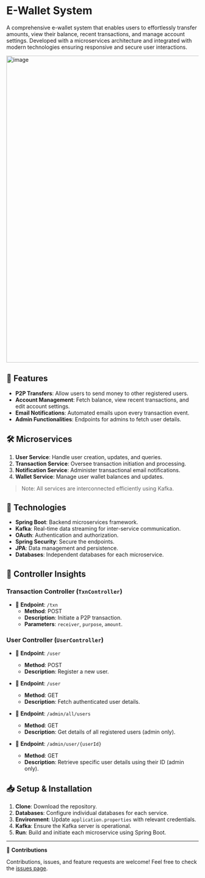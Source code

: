 # E-Wallet System

A comprehensive e-wallet system that enables users to effortlessly transfer amounts, view their balance, recent transactions, and manage account settings. Developed with a microservices architecture and integrated with modern technologies ensuring responsive and secure user interactions.

<img width="803" alt="image" src="https://github.com/anudeep2804/E_Wallet_Microservice_Application/assets/68229062/f2049546-4f6c-47d8-850b-e706ea7509b6">


## 🚀 Features

- **P2P Transfers**: Allow users to send money to other registered users.
- **Account Management**: Fetch balance, view recent transactions, and edit account settings.
- **Email Notifications**: Automated emails upon every transaction event.
- **Admin Functionalities**: Endpoints for admins to fetch user details.

## 🛠️ Microservices

1. **User Service**: Handle user creation, updates, and queries.
2. **Transaction Service**: Oversee transaction initiation and processing.
3. **Notification Service**: Administer transactional email notifications.
4. **Wallet Service**: Manage user wallet balances and updates.

> Note: All services are interconnected efficiently using Kafka.

## 🔧 Technologies

- **Spring Boot**: Backend microservices framework.
- **Kafka**: Real-time data streaming for inter-service communication.
- **OAuth**: Authentication and authorization.
- **Spring Security**: Secure the endpoints.
- **JPA**: Data management and persistence. 
- **Databases**: Independent databases for each microservice.

## 📌 Controller Insights

### Transaction Controller (`TxnController`)
- 🔗 **Endpoint**: `/txn`
  - **Method**: POST
  - **Description**: Initiate a P2P transaction.
  - **Parameters**: `receiver`, `purpose`, `amount`.

### User Controller (`UserController`)
- 🔗 **Endpoint**: `/user`
  - **Method**: POST
  - **Description**: Register a new user.
  
- 🔗 **Endpoint**: `/user`
  - **Method**: GET
  - **Description**: Fetch authenticated user details.

- 🔗 **Endpoint**: `/admin/all/users`
  - **Method**: GET
  - **Description**: Get details of all registered users (admin only).

- 🔗 **Endpoint**: `/admin/user/{userId}`
  - **Method**: GET
  - **Description**: Retrieve specific user details using their ID (admin only).

## 📥 Setup & Installation

1. **Clone**: Download the repository.
2. **Databases**: Configure individual databases for each service.
3. **Environment**: Update `application.properties` with relevant credentials.
4. **Kafka**: Ensure the Kafka server is operational.
5. **Run**: Build and initiate each microservice using Spring Boot.

---

🤝 **Contributions**

Contributions, issues, and feature requests are welcome! Feel free to check the [issues page](#).

